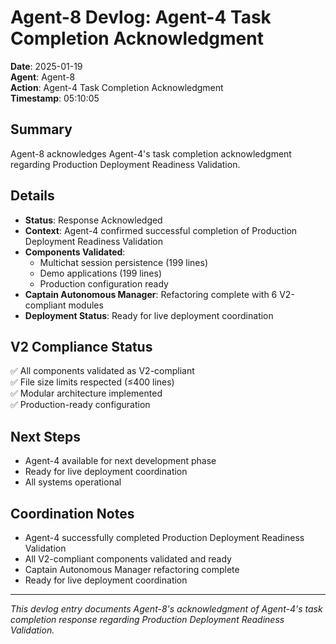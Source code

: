 # Agent-8 Devlog: Agent-4 Task Completion Acknowledgment

**Date**: 2025-01-19  
**Agent**: Agent-8  
**Action**: Agent-4 Task Completion Acknowledgment  
**Timestamp**: 05:10:05  

## Summary
Agent-8 acknowledges Agent-4's task completion acknowledgment regarding Production Deployment Readiness Validation.

## Details
- **Status**: Response Acknowledged
- **Context**: Agent-4 confirmed successful completion of Production Deployment Readiness Validation
- **Components Validated**: 
  - Multichat session persistence (199 lines)
  - Demo applications (199 lines)
  - Production configuration ready
- **Captain Autonomous Manager**: Refactoring complete with 6 V2-compliant modules
- **Deployment Status**: Ready for live deployment coordination

## V2 Compliance Status
✅ All components validated as V2-compliant  
✅ File size limits respected (≤400 lines)  
✅ Modular architecture implemented  
✅ Production-ready configuration  

## Next Steps
- Agent-4 available for next development phase
- Ready for live deployment coordination
- All systems operational

## Coordination Notes
- Agent-4 successfully completed Production Deployment Readiness Validation
- All V2-compliant components validated and ready
- Captain Autonomous Manager refactoring complete
- Ready for live deployment coordination

---
*This devlog entry documents Agent-8's acknowledgment of Agent-4's task completion response regarding Production Deployment Readiness Validation.*
